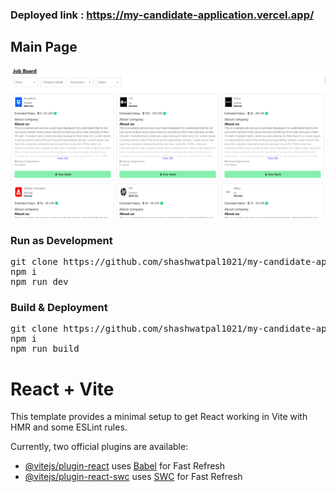 ### Deployed link : https://my-candidate-application.vercel.app/

## Main Page
![Main](./my-application-app.png)


### Run as Development
<pre>
git clone https://github.com/shashwatpal1021/my-candidate-application.git
npm i
npm run dev
</pre>

### Build & Deployment
<pre>
git clone https://github.com/shashwatpal1021/my-candidate-application.git
npm i
npm run build
</pre>

# React + Vite

This template provides a minimal setup to get React working in Vite with HMR and some ESLint rules.

Currently, two official plugins are available:

- [@vitejs/plugin-react](https://github.com/vitejs/vite-plugin-react/blob/main/packages/plugin-react/README.md) uses [Babel](https://babeljs.io/) for Fast Refresh
- [@vitejs/plugin-react-swc](https://github.com/vitejs/vite-plugin-react-swc) uses [SWC](https://swc.rs/) for Fast Refresh
